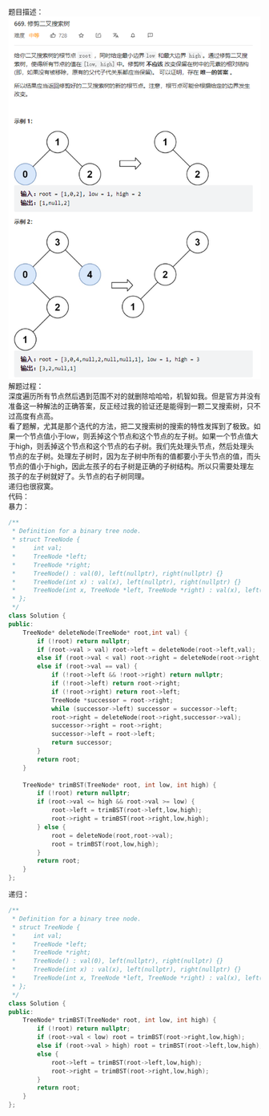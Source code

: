 题目描述：  
![image](/basicaldatastructure/binary_tree/image/image37.png)  
解题过程：  
深度遍历所有节点然后遇到范围不对的就删除哈哈哈，机智如我。但是官方并没有准备这一种解法的正确答案，反正经过我的验证还是能得到一颗二叉搜索树，只不过高度有点高。  
看了题解，尤其是那个迭代的方法，把二叉搜索树的搜索的特性发挥到了极致。如果一个节点值小于low，则丢掉这个节点和这个节点的左子树。如果一个节点值大于high，则丢掉这个节点和这个节点的右子树。我们先处理头节点，然后处理头节点的左子树。处理左子树时，因为左子树中所有的值都要小于头节点的值，而头节点的值小于high，因此左孩子的右子树是正确的子树结构。所以只需要处理左孩子的左子树就好了。头节点的右子树同理。  
递归也很寂寞。  
代码：  
暴力：  
```cpp
/**
 * Definition for a binary tree node.
 * struct TreeNode {
 *     int val;
 *     TreeNode *left;
 *     TreeNode *right;
 *     TreeNode() : val(0), left(nullptr), right(nullptr) {}
 *     TreeNode(int x) : val(x), left(nullptr), right(nullptr) {}
 *     TreeNode(int x, TreeNode *left, TreeNode *right) : val(x), left(left), right(right) {}
 * };
 */
class Solution {
public:
    TreeNode* deleteNode(TreeNode* root,int val) {
        if (!root) return nullptr;
        if (root->val > val) root->left = deleteNode(root->left,val);
        else if (root->val < val) root->right = deleteNode(root->right,val);
        else if (root->val == val) {
            if (!root->left && !root->right) return nullptr;
            if (!root->left) return root->right;
            if (!root->right) return root->left;
            TreeNode *successor = root->right;
            while (successor->left) successor = successor->left;
            root->right = deleteNode(root->right,successor->val);
            successor->right = root->right;
            successor->left = root->left;
            return successor;
        }
        return root;
    }
    
    TreeNode* trimBST(TreeNode* root, int low, int high) {
        if (!root) return nullptr;
        if (root->val <= high && root->val >= low) {
            root->left = trimBST(root->left,low,high);
            root->right = trimBST(root->right,low,high);
        } else {
            root = deleteNode(root,root->val);
            root = trimBST(root,low,high);
        }
        return root;
    }
};
```  
递归：  
```cpp
/**
 * Definition for a binary tree node.
 * struct TreeNode {
 *     int val;
 *     TreeNode *left;
 *     TreeNode *right;
 *     TreeNode() : val(0), left(nullptr), right(nullptr) {}
 *     TreeNode(int x) : val(x), left(nullptr), right(nullptr) {}
 *     TreeNode(int x, TreeNode *left, TreeNode *right) : val(x), left(left), right(right) {}
 * };
 */
class Solution {
public:
    TreeNode* trimBST(TreeNode* root, int low, int high) {
        if (!root) return nullptr;
        if (root->val < low) root = trimBST(root->right,low,high);
        else if (root->val > high) root = trimBST(root->left,low,high);
        else {
            root->left = trimBST(root->left,low,high);
            root->right = trimBST(root->right,low,high);
        }
        return root;
    }
};
```